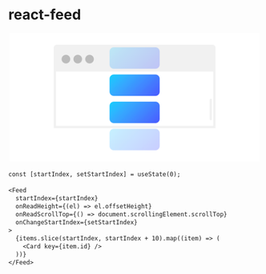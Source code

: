 # react-feed
<p align="center">
  <img src="https://raw.githubusercontent.com/faustienf/react-feed/master/public/picture.png" width="500">
</p>

```tsx
const [startIndex, setStartIndex] = useState(0);

<Feed
  startIndex={startIndex}
  onReadHeight={(el) => el.offsetHeight}
  onReadScrollTop={() => document.scrollingElement.scrollTop}
  onChangeStartIndex={setStartIndex}
>
  {items.slice(startIndex, startIndex + 10).map((item) => (
    <Card key={item.id} />
  ))}
</Feed>
```
